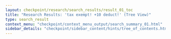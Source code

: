 ```yaml
---
layout: checkpoint/research/search_results/result_01_toc
title: "Research Results: 'tax exempt! +10 deduct!' (Tree View)"
type: search_result
context_menu: "checkpoint/context_menu_output/search_summary_01.html"
sidebar_details: "checkpoint/sidebar_content/hints/tree_of_contents.html"
---
```


<!--- This child document initializes the page in Jekyll. -->